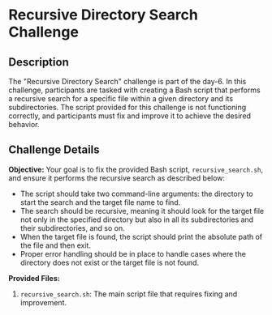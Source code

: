 # Recursive Directory Search Challenge

## Description

The "Recursive Directory Search" challenge is part of the day-6. In this challenge, participants are tasked with creating a Bash script that performs a recursive search for a specific file within a given directory and its subdirectories. The script provided for this challenge is not functioning correctly, and participants must fix and improve it to achieve the desired behavior.

## Challenge Details

**Objective:** Your goal is to fix the provided Bash script, `recursive_search.sh`, and ensure it performs the recursive search as described below:

- The script should take two command-line arguments: the directory to start the search and the target file name to find.
- The search should be recursive, meaning it should look for the target file not only in the specified directory but also in all its subdirectories and their subdirectories, and so on.
- When the target file is found, the script should print the absolute path of the file and then exit.
- Proper error handling should be in place to handle cases where the directory does not exist or the target file is not found.

**Provided Files:**

1. `recursive_search.sh`: The main script file that requires fixing and improvement.
